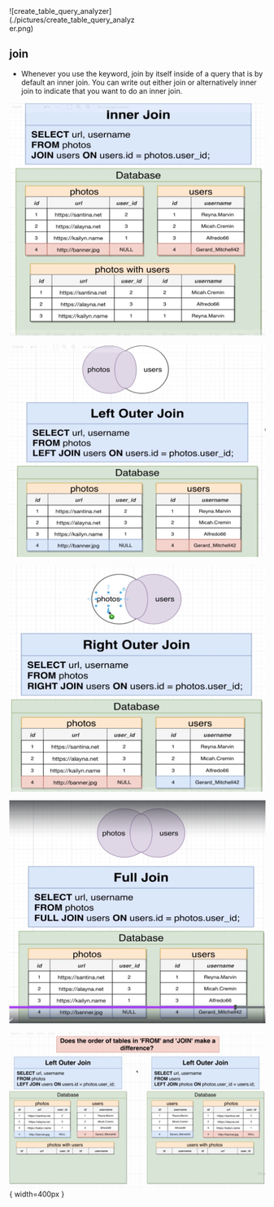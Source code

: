 <!-- ![create_table_query_analyzer.png](./pictures/create_table_query_analyzer.png){ width=400px } -->

<div style="width:50%">![create_table_query_analyzer](./pictures/create_table_query_analyzer.png)</div>


## join

- Whenever you use the keyword, join by itself inside of a query that is by default an inner join. You can write out either join or alternatively inner join to indicate that you want to do an inner join.

![inner_join](./pictures/inner_join.png)

![outer join](./pictures/left_outer_join.png)

![Right outer join](./pictures/right_outer_join.png)

![Full join](./pictures/full_join.png)

![pictures/order_tables_in_from_and_join](./pictures/order_tables_in_from_and_join.png){ width=400px }